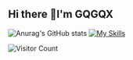 ## Hi there 👋I'm GQGQX
![Anurag's GitHub stats](https://github-readme-stats.vercel.app/api?username=GQGQX&show_icons=true&theme=radical)
[![My Skills](https://skillicons.dev/icons?i=js,ts,react,nodejs,aws)](https://skillicons.dev)

![Visitor Count](https://profile-counter.glitch.me/GQGQX/count.svg)
<!--
**GQGQX/GQGQX** is a ✨ _special_ ✨ repository because its `README.md` (this file) appears on your GitHub profile.

Here are some ideas to get you started:

- 🔭 I’m currently working on ...
- 🌱 I’m currently learning ...
- 👯 I’m looking to collaborate on ...
- 🤔 I’m looking for help with ...
- 💬 Ask me about ...
- 📫 How to reach me: ...
- 😄 Pronouns: ...
- ⚡ Fun fact: ...
-->

